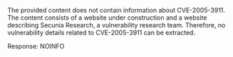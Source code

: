 The provided content does not contain information about CVE-2005-3911. The content consists of a website under construction and a website describing Secunia Research, a vulnerability research team. Therefore, no vulnerability details related to CVE-2005-3911 can be extracted.

Response: NOINFO